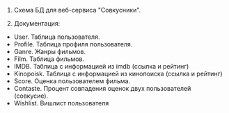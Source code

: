 1. Схема БД для веб-сервиса "Совкусники".

2. Документация:
* User. Таблица пользователя.
* Profile. Таблица профиля пользователя.
* Ganre. Жанры фильмов.
* Film. Таблица фильмов.
* IMDB. Таблица с информацией из imdb (ссылка и рейтинг)
* Kinopoisk. Таблица с информацией из кинопоиска (ссылка и рейтинг)
* Score. Оценка пользователем фильма.
* Contaste. Процент совпадения оценок двух пользователей (совкусие).
* Wishlist. Вишлист пользователя